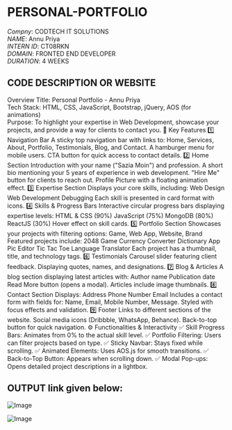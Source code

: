 # PERSONAL-PORTFOLIO
*Compny*: CODTECH IT SOLUTIONS    
*NAME*: Annu Priya      
*INTERN ID*: CT08RKN       
*DOMAIN*: FRONTED END DEVELOPER       
*DURATION*: 4 WEEKS      
## CODE DESCRIPTION OR WEBSITE 

Overview
Title: Personal Portfolio - Annu Priya       
Tech Stack: HTML, CSS, JavaScript, Bootstrap, jQuery, AOS (for animations)      
Purpose: To highlight your expertise in Web Development, showcase your projects, and provide a way for clients to contact you.
📌 Key Features
1️⃣ Navigation Bar
A sticky top navigation bar with links to:
Home, Services, About, Portfolio, Testimonials, Blog, and Contact.
A hamburger menu for mobile users.
CTA button for quick access to contact details.
2️⃣ Home Section
Introduction with your name ("Sazia Moin") and profession.
A short bio mentioning your 5 years of experience in web development.
"Hire Me" button for clients to reach out.
Profile Picture with a floating animation effect.
3️⃣ Expertise Section
Displays your core skills, including:
Web Design
Web Development
Debugging
Each skill is presented in card format with icons.
4️⃣ Skills & Progress Bars
Interactive circular progress bars displaying expertise levels:
HTML & CSS (90%)
JavaScript (75%)
MongoDB (80%)
ReactJS (30%)
Hover effect on skill cards.
5️⃣ Portfolio Section
Showcases your projects with filtering options:
Game, Web App, Website, Brand
Featured projects include:
2048 Game
Currency Converter
Dictionary App
Pic Editor
Tic Tac Toe
Language Translator
Each project has a thumbnail, title, and technology tags.
6️⃣ Testimonials
Carousel slider featuring client feedback.
Displaying quotes, names, and designations.
7️⃣ Blog & Articles
A blog section displaying latest articles with:
Author name
Publication date
Read More button (opens a modal).
Articles include image thumbnails.
8️⃣ Contact Section
Displays:
Address
Phone Number
Email
Includes a contact form with fields for:
Name, Email, Mobile Number, Message.
Styled with focus effects and validation.
9️⃣ Footer
Links to different sections of the website.
Social media icons (Dribbble, WhatsApp, Behance).
Back-to-top button for quick navigation.
⚙ Functionalities & Interactivity
✅ Skill Progress Bars: Animates from 0% to the actual skill level.
✅ Portfolio Filtering: Users can filter projects based on type.
✅ Sticky Navbar: Stays fixed while scrolling.
✅ Animated Elements: Uses AOS.js for smooth transitions.
✅ Back-to-Top Button: Appears when scrolling down.
✅ Modal Pop-ups: Opens detailed project descriptions in a lightbox.
## OUTPUT link given below:

![Image](https://github.com/user-attachments/assets/ff262613-a6da-4070-a163-6a980b4f5b6e)

![Image](https://github.com/user-attachments/assets/b38c64c3-6d4f-45c0-844a-2ba96ccb6cf5)
